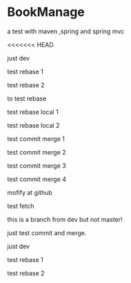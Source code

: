# BookManage
a test with maven ,spring and spring mvc

<<<<<<< HEAD

just dev

test rebase 1

test rebase 2

to test rebase

test rebase local 1

test rebase local 2

test commit merge 1

test commit merge 2

test commit merge 3

test commit merge 4

mofify at github

test fetch

this is a branch from dev but not master!

just test commit and merge.

just dev

test rebase 1

test rebase 2
